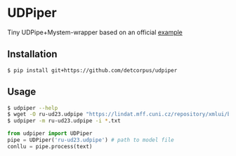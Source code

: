 # UDPiper
Tiny UDPipe+Mystem-wrapper based on an official [example](https://github.com/ufal/udpipe/blob/master/bindings/python/examples/run_udpipe.py)


## Installation 

    $ pip install git+https://github.com/detcorpus/udpiper
    

## Usage

```bash
$ udpiper --help
$ wget -O ru-ud23.udpipe "https://lindat.mff.cuni.cz/repository/xmlui/bitstream/handle/11234/1-2898/russian-syntagrus-ud-2.3-181115.udpipe?sequence=71&isAllowed=y"
$ udpiper -m ru-ud23.udpipe -i *.txt
```

```python
from udpiper import UDPiper
pipe = UDPiper('ru-ud23.udpipe') # path to model file
conllu = pipe.process(text)
```